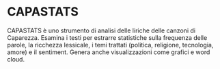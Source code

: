 # CAPASTATS
CAPASTATS è uno strumento di analisi delle liriche delle canzoni di Caparezza. Esamina i testi per estrarre statistiche sulla frequenza delle parole, la ricchezza lessicale, i temi trattati (politica, religione, tecnologia, amore) e il sentiment. Genera anche visualizzazioni come grafici e word cloud.
